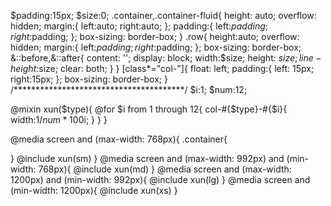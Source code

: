 $padding:15px;
$size:0;
.container,.container-fluid{
  height: auto;
  overflow: hidden;
  margin:{
    left:auto;
    right:auto;
  };
  padding:{
    left:$padding;
    right:$padding;
  };
  box-sizing: border-box;
}
.row{
  height:auto;
  overflow: hidden;
  margin:{
    left:$padding;
    right:$padding;
  };
  box-sizing: border-box;
  &::before,&::after{
    content: '';
    display: block;
    width:$size;
    height: $size;
    line-height:$size;
    clear: both;
  }
}
[class*="col-"]{
  float: left;
  padding:{
    left: 15px;
    right:15px;
  };
  box-sizing: border-box;
}
/***************************************/
$i:1;
$num:12;

@mixin xun($type){
  @for $i from 1 through 12{
    col-#{$type}-#{$i}{
      width:1/$num*100%*$i;
    }
  }
}

@media screen and (max-width: 768px){
  .container{

  }
  @include xun(sm)
}
@media screen and (max-width: 992px) and (min-width: 768px){
  @include xun(md)
}
@media screen and (max-width: 1200px) and (min-width: 992px){
  @include xun(lg)
}
@media screen and (min-width: 1200px){
  @include xun(xs)
}








